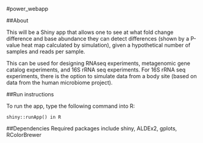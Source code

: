 #power_webapp

##About

This will be a Shiny app that allows one to see at what fold change difference and base abundance they can detect differences (shown by a P-value heat map calculated by simulation), given a hypothetical number of samples and reads per sample.

This can be used for designing RNAseq experiments, metagenomic gene catalog experiments, and 16S rRNA seq experiments. For 16S rRNA seq experiments, there is the option to simulate data from a body site (based on data from the human microbiome project).

##Run instructions

To run the app, type the following command into R:
```
shiny::runApp() in R
```

##Dependencies
Required packages include shiny, ALDEx2, gplots, RColorBrewer



